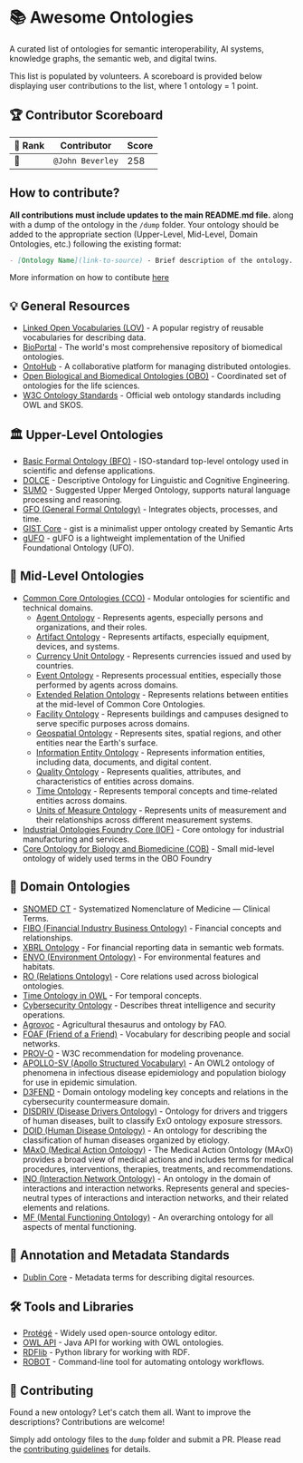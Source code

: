 # 📚 Awesome Ontologies
A curated list of ontologies for semantic interoperability, AI systems, knowledge graphs, the semantic web, and digital twins.

This list is populated by volunteers. A scoreboard is provided below displaying user contributions to the list, where 1 ontology = 1 point. 

## 🏆 Contributor Scoreboard

<!-- START_SCOREBOARD -->


| 🏅 Rank | Contributor | Score |
|--------|-------------|------------------|
| 🥇 | `@John Beverley` | 258 |

<!-- END_SCOREBOARD -->

## How to contribute?   
**All contributions must include updates to the main README.md file.** along with a dump of the ontology in the `/dump` folder. Your ontology should be added to the appropriate section (Upper-Level, Mid-Level, Domain Ontologies, etc.) following the existing format:

```markdown
- [Ontology Name](link-to-source) - Brief description of the ontology.
```

More information on how to contibute [here](/CONTRIBUTING.md)

## 💡 General Resources

- [Linked Open Vocabularies (LOV)](https://lov.linkeddata.es/) - A popular registry of reusable vocabularies for describing data.
- [BioPortal](https://bioportal.bioontology.org/) - The world's most comprehensive repository of biomedical ontologies.
- [OntoHub](https://ontohub.org/) - A collaborative platform for managing distributed ontologies.
- [Open Biological and Biomedical Ontologies (OBO)](https://obofoundry.org/) - Coordinated set of ontologies for the life sciences.
- [W3C Ontology Standards](https://www.w3.org/standards/semanticweb/ontology) - Official web ontology standards including OWL and SKOS.



## 🏛️ Upper-Level Ontologies

- [Basic Formal Ontology (BFO)](https://basic-formal-ontology.org/) - ISO-standard top-level ontology used in scientific and defense applications.
- [DOLCE](https://www.loa.istc.cnr.it/dolce/) - Descriptive Ontology for Linguistic and Cognitive Engineering.
- [SUMO](https://www.adampease.org/OP/) - Suggested Upper Merged Ontology, supports natural language processing and reasoning.
- [GFO (General Formal Ontology)](https://www.onto-med.de/en/theory/gfo/) - Integrates objects, processes, and time.
- [GIST Core](https://github.com/semanticarts/gist/tree/main/ontologies) - gist is a minimalist upper ontology created by Semantic Arts
- [gUFO](https://nemo-ufes.github.io/gufo/) - gUFO is a lightweight implementation of the Unified Foundational Ontology (UFO).


## 🧠 Mid-Level Ontologies

- [Common Core Ontologies (CCO)](https://www.ccoweb.org/) - Modular ontologies for scientific and technical domains.
  - [Agent Ontology](https://github.com/CommonCoreOntology/CommonCoreOntologies/blob/master/src/cco-modules/AgentOntology.ttl) - Represents agents, especially persons and organizations, and their roles.
  - [Artifact Ontology](https://github.com/CommonCoreOntology/CommonCoreOntologies/blob/master/src/cco-modules/ArtifactOntology.ttl) - Represents artifacts, especially equipment, devices, and systems.
  - [Currency Unit Ontology](https://github.com/CommonCoreOntology/CommonCoreOntologies/blob/master/src/cco-modules/CurrencyUnitOntology.ttl) - Represents currencies issued and used by countries.
  - [Event Ontology](https://github.com/CommonCoreOntology/CommonCoreOntologies/blob/master/src/cco-modules/EventOntology.ttl) - Represents processual entities, especially those performed by agents across domains.
  - [Extended Relation Ontology](https://github.com/CommonCoreOntology/CommonCoreOntologies/blob/master/src/cco-modules/ExtendedRelationOntology.ttl) - Represents relations between entities at the mid-level of Common Core Ontologies.
  - [Facility Ontology](https://github.com/CommonCoreOntology/CommonCoreOntologies/blob/master/src/cco-modules/FacilityOntology.ttl) - Represents buildings and campuses designed to serve specific purposes across domains.
  - [Geospatial Ontology](https://github.com/CommonCoreOntology/CommonCoreOntologies/blob/master/src/cco-modules/GeospatialOntology.ttl) - Represents sites, spatial regions, and other entities near the Earth's surface.
  - [Information Entity Ontology](https://github.com/CommonCoreOntology/CommonCoreOntologies/blob/master/src/cco-modules/InformationEntityOntology.ttl) - Represents information entities, including data, documents, and digital content.
  - [Quality Ontology](https://github.com/CommonCoreOntology/CommonCoreOntologies/blob/master/src/cco-modules/QualityOntology.ttl) - Represents qualities, attributes, and characteristics of entities across domains.
  - [Time Ontology](https://github.com/CommonCoreOntology/CommonCoreOntologies/blob/master/src/cco-modules/TimeOntology.ttl) - Represents temporal concepts and time-related entities across domains.
  - [Units of Measure Ontology](https://github.com/CommonCoreOntology/CommonCoreOntologies/blob/master/src/cco-modules/UnitsOfMeasureOntology.ttl) - Represents units of measurement and their relationships across different measurement systems.
- [Industrial Ontologies Foundry Core (IOF)](https://github.com/iofoundry/Core) - Core ontology for industrial manufacturing and services.
- [Core Ontology for Biology and Biomedicine (COB)](https://github.com/OBOFoundry/COB/) - Small mid-level ontology of widely used terms in the OBO Foundry

## 🏥 Domain Ontologies

- [SNOMED CT](https://www.snomed.org/) - Systematized Nomenclature of Medicine — Clinical Terms.
- [FIBO (Financial Industry Business Ontology)](https://spec.edmcouncil.org/fibo/) - Financial concepts and relationships.
- [XBRL Ontology](https://specifications.xbrl.org/work-product-index-ontology.html) - For financial reporting data in semantic web formats.
- [ENVO (Environment Ontology)](https://www.ebi.ac.uk/ols/ontologies/envo) - For environmental features and habitats.
- [RO (Relations Ontology)](http://obofoundry.org/ontology/ro.html) - Core relations used across biological ontologies.
- [Time Ontology in OWL](https://www.w3.org/TR/owl-time/) - For temporal concepts.
- [Cybersecurity Ontology](https://www.osti.gov/servlets/purl/1432219) - Describes threat intelligence and security operations.
- [Agrovoc](http://aims.fao.org/standards/agrovoc) - Agricultural thesaurus and ontology by FAO.
- [FOAF (Friend of a Friend)](http://xmlns.com/foaf/spec/) - Vocabulary for describing people and social networks.
- [PROV-O](https://www.w3.org/TR/prov-o/) - W3C recommendation for modeling provenance.
- [APOLLO-SV (Apollo Structured Vocabulary)](https://obofoundry.org/ontology/apollo_sv.html) - An OWL2 ontology of phenomena in infectious disease epidemiology and population biology for use in epidemic simulation.
- [D3FEND](https://d3fend.mitre.org/resources/ontology/) - Domain ontology modeling key concepts and relations in the cybersecurity countermeasure domain.
- [DISDRIV (Disease Drivers Ontology)](https://obofoundry.org/ontology/disdriv.html) - Ontology for drivers and triggers of human diseases, built to classify ExO ontology exposure stressors.
- [DOID (Human Disease Ontology)](https://obofoundry.org/ontology/doid.html) - An ontology for describing the classification of human diseases organized by etiology.
- [MAxO (Medical Action Ontology)](https://obofoundry.org/ontology/maxo.html) - The Medical Action Ontology (MAxO) provides a broad view of medical actions and includes terms for medical procedures, interventions, therapies, treatments, and recommendations.
- [INO (Interaction Network Ontology)](https://obofoundry.org/ontology/ino.html) - An ontology in the domain of interactions and interaction networks. Represents general and species-neutral types of interactions and interaction networks, and their related elements and relations.
- [MF (Mental Functioning Ontology)](https://obofoundry.org/ontology/mf.html) - An overarching ontology for all aspects of mental functioning.


## 🔬 Annotation and Metadata Standards
- [Dublin Core](https://www.dublincore.org/) - Metadata terms for describing digital resources.

## 🛠️ Tools and Libraries

- [Protégé](https://protege.stanford.edu/) - Widely used open-source ontology editor.
- [OWL API](https://owlcs.github.io/owlapi/) - Java API for working with OWL ontologies.
- [RDFlib](https://github.com/RDFLib/rdflib) - Python library for working with RDF.
- [ROBOT](http://robot.obolibrary.org/) - Command-line tool for automating ontology workflows.

## 🤝 Contributing

Found a new ontology? Let's catch them all. Want to improve the descriptions? Contributions are welcome! 

Simply add ontology files to the `dump` folder and submit a PR. Please read the [contributing guidelines](CONTRIBUTING.md) for details.
